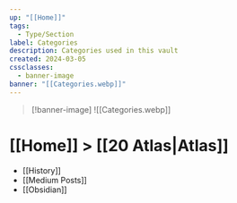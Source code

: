 ```yaml
---
up: "[[Home]]"
tags:
  - Type/Section
label: Categories
description: Categories used in this vault
created: 2024-03-05
cssclasses:
  - banner-image
banner: "[[Categories.webp]]"
---
```

> [!banner-image] ![[Categories.webp]]
# [[Home]] > [[20 Atlas|Atlas]]

- [[History]]
- [[Medium Posts]]
- [[Obsidian]]